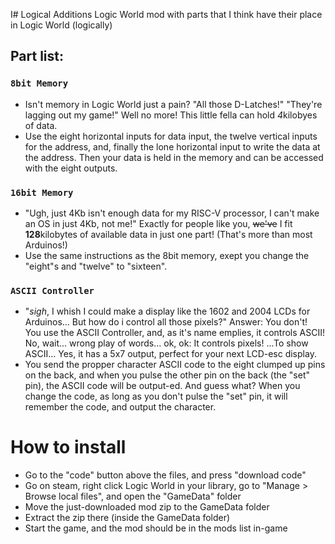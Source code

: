 I# Logical Additions
Logic World mod with parts that I think have their place in Logic World (logically)

## Part list:
  ### `8bit Memory` 
  - Isn't memory in Logic World just a pain? "All those D-Latches!" "They're lagging out my game!" Well no more! This little fella can hold *4*kilobyes of data.
  - Use the eight horizontal inputs for data input, the twelve vertical inputs for the address, and, finally the lone horizontal input to write the data at the address. Then your data is held in the memory and can be accessed with the eight outputs.
  ### `16bit Memory` 
  - "Ugh, just 4Kb isn't enough data for my RISC-V processor, I can't make an OS in just 4Kb, not me!" Exactly for people like you, ~~we've~~ I fit **128**kilobytes of available data in just one part! (That's more than most Arduinos!)
  - Use the same instructions as the 8bit memory, exept you change the "eight"s and "twelve" to "sixteen".
  ### `ASCII Controller` 
  - "*sigh*, I whish I could make a display like the 1602 and 2004 LCDs for Arduinos... But how do i control all those pixels?" Answer: You don't! You use the ASCII Controller, and, as it's name emplies, it controls ASCII! No, wait... wrong play of words... ok, ok: It controls pixels! ...To show ASCII... Yes, it has a 5x7 output, perfect for your next LCD-esc display.
  - You send the propper character ASCII code to the eight clumped up pins on the back, and when you pulse the other pin on the back (the "set" pin), the ASCII code will be output-ed. And guess what? When you change the code, as long as you don't pulse the "set" pin, it will remember the code, and output the character.

# How to install
  - Go to the "code" button above the files, and press "download code"
  - Go on steam, right click Logic World in your library, go to "Manage > Browse local files", and open the "GameData" folder
  - Move the just-downloaded mod zip to the GameData folder
  - Extract the zip there (inside the GameData folder)
  - Start the game, and the mod should be in the mods list in-game
